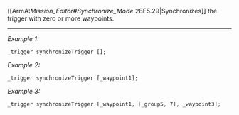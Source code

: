 [[ArmA:_Mission_Editor#Synchronize_Mode_.28F5.29|Synchronizes]] the trigger with zero or more waypoints.


---
*Example 1:*
```sqf
_trigger synchronizeTrigger [];
```

*Example 2:*
```sqf
_trigger synchronizeTrigger [_waypoint1];
```

*Example 3:*
```sqf
_trigger synchronizeTrigger [_waypoint1, [_group5, 7], _waypoint3];
```